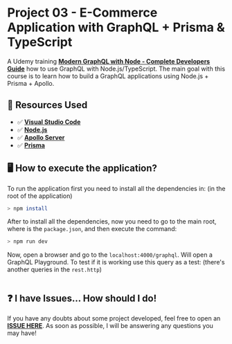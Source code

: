 # Project 03 - E-Commerce Application with GraphQL + Prisma & TypeScript

A Udemy training **[Modern GraphQL with Node - Complete Developers Guide](https://www.udemy.com/course/modern-graphql-complete-guide)** how to use GraphQL with Node.js/TypeScript. The main goal with this course is to learn how to build a GraphQL applications using Node.js + Prisma + Apollo.

## 🚀 Resources Used

- ✅ **[Visual Studio Code](https://code.visualstudio.com/?WT.mc_id=javascript-14034-gllemos)**
- ✅ **[Node.js](https://nodejs.org/en/)**
- ✅ **[Apollo Server](https://www.apollographql.com/docs/apollo-server/)**
- ✅ **[Prisma](https://www.prisma.io/)**

## 🖥️ How to execute the application?

To run the application first you need to install all the dependencies in: (in the root of the application)

```bash
> npm install
```

After to install all the dependencies, now you need to go to the main root, where is the `package.json`, and then execute the command:

```bash
> npm run dev
```

Now, open a browser and go to the `localhost:4000/graphql`. Will open a GraphQL Playground.
To test if it is working use this query as a test: (there's another queries in the `rest.http`)

```gql
```

## ❓ I have Issues... How should I do!

If you have any doubts about some project developed, feel free to open an **[ISSUE HERE](https://github.com/glaucia86/graphql-ts-studies/issues)**. As soon as possible, I will be answering any questions you may have!